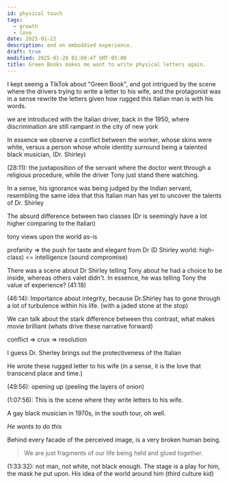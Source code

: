 ```yaml
---
id: physical touch
tags:
  - growth
  - love
date: 2025-01-22
description: and on emboddied experience.
draft: true
modified: 2025-01-28 01:09:47 GMT-05:00
title: Green Books makes me want to write physical letters again.
---
```


I kept seeing a TikTok about "Green Book", and got intrigued by the scene where the drivers trying to write a letter to his wife, and the protagonist was in a sense rewrite the letters given how rugged this italian man is with his words.

we are introduced with the Italian driver, back in the 1950, where discrimination are still rampant in the city of new york

In essence we observe a conflict between the worker, whose skins were white, versus a person whose whole identity surround being a talented black musician, (Dr. Shirley)

(28:11): the juxtaposition of the servant where the doctor went through a religious procedure, while the driver Tony just stand there watching.

In a sense, his ignorance was being judged by the Indian servant, resembling the same idea that this Italian man has yet to uncover the talents of Dr. Shirley

The absurd difference between two classes (Dr is seemingly have a lot higher comparing to the Italian)

tony views upon the world as-is

profanity => the push for taste and elegant from Dr (D Shirley world: high-class) <= intelligence (sound compromise)

There was a scene about Dr Shirley telling Tony about he had a choice to be inside, whereas others valet didn't. In essence, he was telling Tony the value of experience? (41:18)

(46:14): Importance about integrity, because Dr.Shirley has to gone through a lot of turbulence within his life. (with a jaded stone at the stop)

We can talk about the stark difference between this contrast, what makes movie brilliant (whats drive these narrative forward)

conflict => crux => resolution

I guess Dr. Sherley brings out the protectiveness of the Italian

He wrote these rugged letter to his wife (in a sense, it is the love that transcend place and time.)

(49:56): opening up (peeling the layers of onion)

(1:07:56): This is the scene where they write letters to his wife.

A gay black musician in 1970s, in the south tour, oh well.

_He wants to do this_

Behind every facade of the perceived image, is a very broken human being.

> We are just fragments of our life being held and glued together.

(1:33:32): not man, not white, not black enough. The stage is a play for him, the mask he put upon. His idea of the world around him (third culture kid)